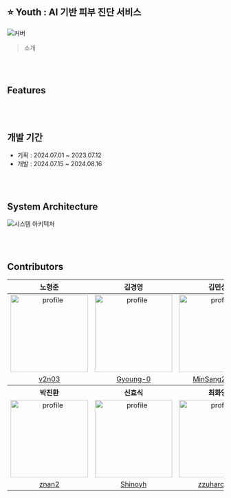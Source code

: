 ## ⭐ Youth : AI 기반 피부 진단 서비스
![커버](https://github.com/2024-KSEB-HealthCare-Youth/.github/main)


> 소개

</br></br>

## Features
> 

</br></br>

## 개발 기간
* 기획 : 2024.07.01 ~ 2023.07.12
* 개발 : 2024.07.15 ~ 2024.08.16 

</br></br>

## System Architecture
![시스템 아키텍처](https://github.com/2024-KSEB-HealthCare-Youth/.github/system-architecture)

</br></br>

## Contributors 

<table>
<thead>
<tr>
<th align="center">노형준</th>
<th align="center">김경영</th>
<th align="center">김민상</th>
</tr>
</thead>
<tbody>
<tr>
<td align="center"><a target="_blank" rel="noopener noreferrer nofollow" href="https://avatars.githubusercontent.com/u/81161750?v=4">
  <img src="https://avatars.githubusercontent.com/u/81161750?v=4" alt="profile" width="180" height="180" style="max-width: 100%;"></a></td>
<td align="center"><a target="_blank" rel="noopener noreferrer nofollow" href="https://avatars.githubusercontent.com/u/102040717?v=4">
  <img src="https://avatars.githubusercontent.com/u/102040717?v=4" alt="profile" width="180" height="180" style="max-width: 100%;"></a></td>
<td align="center"><a target="_blank" rel="noopener noreferrer nofollow" href="https://avatars.githubusercontent.com/u/87409442?v=4">
  <img src="https://avatars.githubusercontent.com/u/87409442?v=4" alt="profile" width="180" height="180" style="max-width: 100%;"></a></td>
</tr>
<tr>
<td align="center"><a href="https://github.com/v2n03">v2n03</a></td>
<td align="center"><a href="https://github.com/Gyoung-0">Gyoung-0</a></td>
<td align="center"><a href="https://github.com/MinSang22Kim">MinSang22Kim</a></td>
</tr>
<tr>
<th align="center">박진환</th>
<th align="center">신효식</th>
<th align="center">최화영</th>
</tr>
<tr>
<td align="center"><a target="_blank" rel="noopener noreferrer nofollow" href="https://avatars.githubusercontent.com/u/87409442?v=4">
  <img src="https://avatars.githubusercontent.com/u/87409442?v=4" alt="profile" width="180" height="180" style="max-width: 100%;"></a></td>
<td align="center"><a target="_blank" rel="noopener noreferrer nofollow" href="https://avatars.githubusercontent.com/u/87409442?v=4">
  <img src="https://avatars.githubusercontent.com/u/87409442?v=4" alt="profile" width="180" height="180" style="max-width: 100%;"></a></td>
<td align="center"><a target="_blank" rel="noopener noreferrer nofollow" href="https://avatars.githubusercontent.com/u/87409442?v=4">
  <img src="https://avatars.githubusercontent.com/u/87409442?v=4" alt="profile" width="180" height="180" style="max-width: 100%;"></a></td>
</tr>
<tr>
<td align="center"><a href="https://github.com/znan2">znan2</a></td>
<td align="center"><a href="https://github.com/Shinoyh">Shinoyh</a></td>
<td align="center"><a href="https://github.com/zzuharchive">zzuharchive</a></td>
</tr>
</tbody>
</table>
